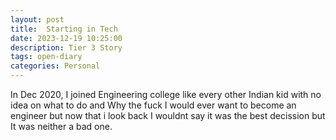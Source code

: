 ```yaml
---
layout: post
title:  Starting in Tech
date: 2023-12-19 10:25:00
description: Tier 3 Story
tags: open-diary
categories: Personal
---
```


In Dec 2020, I joined Engineering college like every other Indian kid with no idea on what to do and Why the fuck I would ever want to become an engineer but now that i look back I wouldnt say it was the best decission but It was neither a bad one. 
